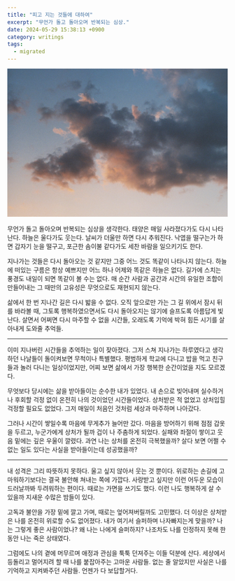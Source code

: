 ```yaml
---
title: "피고 지는 것들에 대하여"
excerpt: "무언가 돌고 돌아오며 반복되는 심상."
date: 2024-05-29 15:38:13 +0900
category: writings
tags:
  - migrated
---
```


![](/assets/images/jBX7Ijr.jpg)

무언가 돌고 돌아오며 반복되는 심상을 생각한다. 태양은 매일 사라졌다가도 다시 나타난다. 하늘은 울다가도 웃는다. 날씨가 더울만 하면 다시 추워진다. 낙엽을 떨구는가 하면 갑자기 눈을 떨구고, 포근한 솜이불 같다가도 세찬 바람을 일으키기도 한다.  
  
지나가는 것들은 다시 돌아오는 것 같지만 그중 어느 것도 똑같이 나타나지 않는다. 하늘에 떠있는 구름은 항상 예쁘지만 어느 하나 어제와 똑같은 하늘은 없다. 길가에 스치는 풍경도 내일이 되면 똑같이 볼 수는 없다. 매 순간 사람과 공간과 시간의 유일한 조합이 만들어내는 그 때만의 고유성은 무엇으로도 재현되지 않는다.  
  
삶에서 한 번 지나간 길은 다시 밟을 수 없다. 오직 앞으로만 가는 그 길 위에서 잠시 뒤를 바라볼 때, 그토록 행복하였으면서도 다시 돌아오지는 않기에 슬프도록 아름답게 빛난다. 살면서 어쩌면 다시 마주할 수 없을 시간들, 오래도록 기억에 박혀 힘든 시기를 살아내게 도와줄 추억들.  
  

* * *

  
이미 지나버린 시간들을 추억하는 일이 잦아졌다. 그저 스쳐 지나가는 하루였다고 생각하던 나날들이 돌이켜보면 무척이나 특별했다. 평범하게 학교에 다니고 밥을 먹고 친구들과 놀러 다니는 일상이었지만, 어찌 보면 삶에서 가장 행복한 순간이었을 지도 모르겠다.  
  
무엇보다 당시에는 삶을 받아들이는 순수한 내가 있었다. 내 손으로 빚어내며 실수하거나 후회할 걱정 없이 온전히 나의 것이었던 시간들이었다. 상처받은 적 없었고 상처입힐 걱정할 필요도 없었다. 그저 매일이 처음인 것처럼 세상과 마주하며 나아갔다.  
  
그러나 시간이 쌓일수록 마음에 무게추가 늘어만 갔다. 마음을 방어하기 위해 점점 갑옷을 두르고, 누군가에게 상처가 될까 겁이 나 주춤하게 되었다. 실패와 좌절이 쌓이고 웃음 밑에는 깊은 우울이 깔렸다. 과연 나는 상처를 온전히 극복했을까? 살다 보면 어쩔 수 없는 일도 있다는 사실을 받아들이는데 성공했을까?   
  

* * *

  
내 성격은 그리 따뜻하지 못하다. 울고 싶지 않아서 웃는 것 뿐이다. 위로하는 손길에 고마워하기보다는 결국 불안해 쳐내는 쪽에 가깝다. 사랑받고 싶지만 이런 어두운 모습이 드러날까봐 두려워하는 편이다. 때로는 가면을 쓰기도 했다. 이런 나도 행복하게 살 수 있을까 지새운 수많은 밤들이 있다.  
  
고독과 불안을 가장 밑에 깔고 가며, 때로는 엎어져버릴까도 고민했다. 더 이상은 상처받은 나를 온전히 위로할 수도 없어졌다. 내가 여기서 슬퍼하며 나자빠지는게 맞을까? 나는 그렇게 좋은 사람이었나? 왜 나는 나에게 슬퍼하지? 나조차도 나를 인정하지 못해 한동안 나는 죽은 상태였다.  
  
그럼에도 나의 곁에 머무르며 애정과 관심을 툭툭 던져주는 이들 덕분에 산다. 세상에서 등돌리고 멀어지려 할 때 나를 붙잡아주는 고마운 사람들. 없는 줄 알았지만 사실은 나를 기억하고 지켜봐주던 사람들. 언젠가 다 보답할거다.